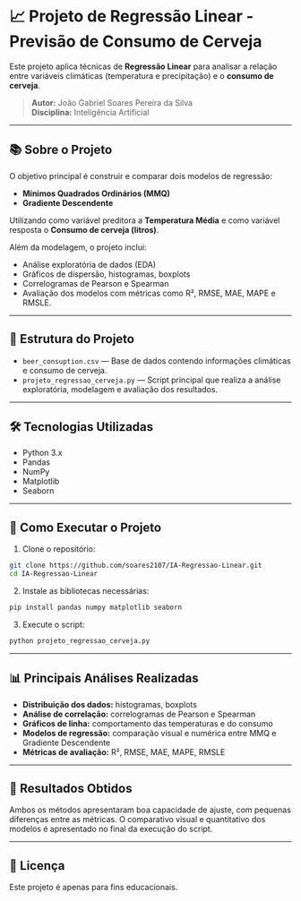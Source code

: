 # 📈 Projeto de Regressão Linear - Previsão de Consumo de Cerveja

Este projeto aplica técnicas de **Regressão Linear** para analisar a relação entre variáveis climáticas (temperatura e precipitação) e o **consumo de cerveja**.

> **Autor:** João Gabriel Soares Pereira da Silva  
> **Disciplina:** Inteligência Artificial

---

## 📚 Sobre o Projeto

O objetivo principal é construir e comparar dois modelos de regressão:
- **Mínimos Quadrados Ordinários (MMQ)**
- **Gradiente Descendente**

Utilizando como variável preditora a **Temperatura Média** e como variável resposta o **Consumo de cerveja (litros)**.

Além da modelagem, o projeto inclui:
- Análise exploratória de dados (EDA)
- Gráficos de dispersão, histogramas, boxplots
- Correlogramas de Pearson e Spearman
- Avaliação dos modelos com métricas como R², RMSE, MAE, MAPE e RMSLE.

---

## 📁 Estrutura do Projeto

- `beer_consuption.csv` — Base de dados contendo informações climáticas e consumo de cerveja.
- `projeto_regressao_cerveja.py` — Script principal que realiza a análise exploratória, modelagem e avaliação dos resultados.

---

## 🛠️ Tecnologias Utilizadas

- Python 3.x
- Pandas
- NumPy
- Matplotlib
- Seaborn

---

## 🚀 Como Executar o Projeto

1. Clone o repositório:

```bash
git clone https://github.com/soares2107/IA-Regressao-Linear.git
cd IA-Regressao-Linear
```

2. Instale as bibliotecas necessárias:

```bash
pip install pandas numpy matplotlib seaborn
```

3. Execute o script:

```bash
python projeto_regressao_cerveja.py
```

---

## 📊 Principais Análises Realizadas

- **Distribuição dos dados:** histogramas, boxplots
- **Análise de correlação:** correlogramas de Pearson e Spearman
- **Gráficos de linha:** comportamento das temperaturas e do consumo
- **Modelos de regressão:** comparação visual e numérica entre MMQ e Gradiente Descendente
- **Métricas de avaliação:** R², RMSE, MAE, MAPE, RMSLE

---

## 🧐 Resultados Obtidos

Ambos os métodos apresentaram boa capacidade de ajuste, com pequenas diferenças entre as métricas. O comparativo visual e quantitativo dos modelos é apresentado no final da execução do script.

---

## 📄 Licença

Este projeto é apenas para fins educacionais.
